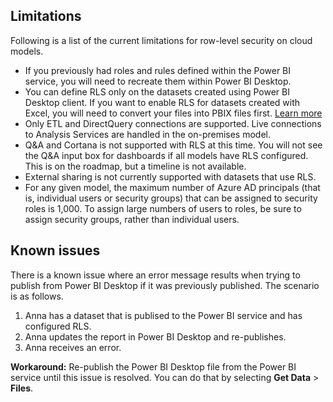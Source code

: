 ## Limitations
Following is a list of the current limitations for row-level security on cloud models.

* If you previously had roles and rules defined within the Power BI service, you will need to recreate them within Power BI Desktop.
* You can define RLS only on the datasets created using Power BI Desktop client. If you want to enable RLS for datasets created with Excel, you will need to convert your files into PBIX files first. [Learn more](../desktop-import-excel-workbooks.md)
* Only ETL and DirectQuery connections are supported. Live connections to Analysis Services are handled in the on-premises model.
* Q&A and Cortana is not supported with RLS at this time. You will not see the Q&A input box for dashboards if all models have RLS configured. This is on the roadmap, but a timeline is not available.
* External sharing is not currently supported with datasets that use RLS.
* For any given model, the maximum number of Azure AD principals (that is, individual users or security groups) that can be assigned to security roles is 1,000. To assign large numbers of users to roles, be sure to assign security groups, rather than individual users.

## Known issues
There is a known issue where an error message results when trying to publish from Power BI Desktop if it was previously published. The scenario is as follows.

1. Anna has a dataset that is publised to the Power BI service and has configured RLS.
2. Anna updates the report in Power BI Desktop and re-publishes.
3. Anna receives an error.

**Workaround:** Re-publish the Power BI Desktop file from the Power BI service until this issue is resolved. You can do that by selecting **Get Data** > **Files**. 

